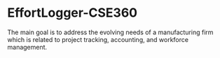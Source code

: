 # EffortLogger-CSE360
The main goal is to address the evolving needs of a manufacturing firm which is related to project tracking, accounting, and workforce management. 
